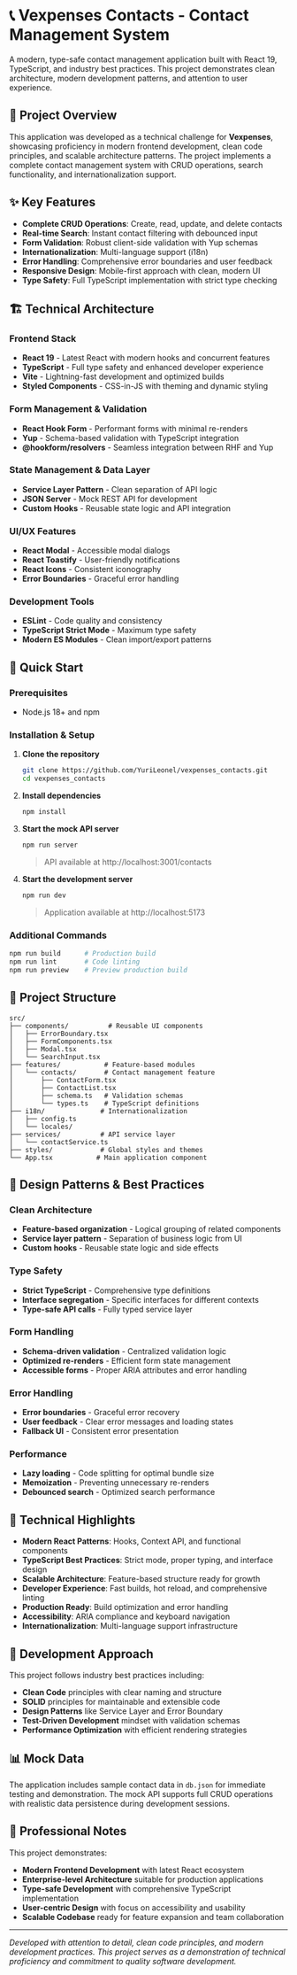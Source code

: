 # 📞 Vexpenses Contacts - Contact Management System

A modern, type-safe contact management application built with React 19, TypeScript, and industry best practices. This project demonstrates clean architecture, modern development patterns, and attention to user experience.

## 🎯 Project Overview

This application was developed as a technical challenge for **Vexpenses**, showcasing proficiency in modern frontend development, clean code principles, and scalable architecture patterns. The project implements a complete contact management system with CRUD operations, search functionality, and internationalization support.

## ✨ Key Features

- **Complete CRUD Operations**: Create, read, update, and delete contacts
- **Real-time Search**: Instant contact filtering with debounced input
- **Form Validation**: Robust client-side validation with Yup schemas
- **Internationalization**: Multi-language support (i18n)
- **Error Handling**: Comprehensive error boundaries and user feedback
- **Responsive Design**: Mobile-first approach with clean, modern UI
- **Type Safety**: Full TypeScript implementation with strict type checking

## 🏗️ Technical Architecture

### **Frontend Stack**

- **React 19** - Latest React with modern hooks and concurrent features
- **TypeScript** - Full type safety and enhanced developer experience
- **Vite** - Lightning-fast development and optimized builds
- **Styled Components** - CSS-in-JS with theming and dynamic styling

### **Form Management & Validation**

- **React Hook Form** - Performant forms with minimal re-renders
- **Yup** - Schema-based validation with TypeScript integration
- **@hookform/resolvers** - Seamless integration between RHF and Yup

### **State Management & Data Layer**

- **Service Layer Pattern** - Clean separation of API logic
- **JSON Server** - Mock REST API for development
- **Custom Hooks** - Reusable state logic and API integration

### **UI/UX Features**

- **React Modal** - Accessible modal dialogs
- **React Toastify** - User-friendly notifications
- **React Icons** - Consistent iconography
- **Error Boundaries** - Graceful error handling

### **Development Tools**

- **ESLint** - Code quality and consistency
- **TypeScript Strict Mode** - Maximum type safety
- **Modern ES Modules** - Clean import/export patterns

## 🚀 Quick Start

### Prerequisites

- Node.js 18+ and npm

### Installation & Setup

1. **Clone the repository**

   ```bash
   git clone https://github.com/YuriLeonel/vexpenses_contacts.git
   cd vexpenses_contacts
   ```

2. **Install dependencies**

   ```bash
   npm install
   ```

3. **Start the mock API server**

   ```bash
   npm run server
   ```

   > API available at http://localhost:3001/contacts

4. **Start the development server**
   ```bash
   npm run dev
   ```
   > Application available at http://localhost:5173

### Additional Commands

```bash
npm run build      # Production build
npm run lint       # Code linting
npm run preview    # Preview production build
```

## 📁 Project Structure

```
src/
├── components/          # Reusable UI components
│   ├── ErrorBoundary.tsx
│   ├── FormComponents.tsx
│   ├── Modal.tsx
│   └── SearchInput.tsx
├── features/           # Feature-based modules
│   └── contacts/       # Contact management feature
│       ├── ContactForm.tsx
│       ├── ContactList.tsx
│       ├── schema.ts   # Validation schemas
│       └── types.ts    # TypeScript definitions
├── i18n/              # Internationalization
│   ├── config.ts
│   └── locales/
├── services/          # API service layer
│   └── contactService.ts
├── styles/            # Global styles and themes
└── App.tsx           # Main application component
```

## 🎨 Design Patterns & Best Practices

### **Clean Architecture**

- **Feature-based organization** - Logical grouping of related components
- **Service layer pattern** - Separation of business logic from UI
- **Custom hooks** - Reusable state logic and side effects

### **Type Safety**

- **Strict TypeScript** - Comprehensive type definitions
- **Interface segregation** - Specific interfaces for different contexts
- **Type-safe API calls** - Fully typed service layer

### **Form Handling**

- **Schema-driven validation** - Centralized validation logic
- **Optimized re-renders** - Efficient form state management
- **Accessible forms** - Proper ARIA attributes and error handling

### **Error Handling**

- **Error boundaries** - Graceful error recovery
- **User feedback** - Clear error messages and loading states
- **Fallback UI** - Consistent error presentation

### **Performance**

- **Lazy loading** - Code splitting for optimal bundle size
- **Memoization** - Preventing unnecessary re-renders
- **Debounced search** - Optimized search performance

## 🌟 Technical Highlights

- **Modern React Patterns**: Hooks, Context API, and functional components
- **TypeScript Best Practices**: Strict mode, proper typing, and interface design
- **Scalable Architecture**: Feature-based structure ready for growth
- **Developer Experience**: Fast builds, hot reload, and comprehensive linting
- **Production Ready**: Build optimization and error handling
- **Accessibility**: ARIA compliance and keyboard navigation
- **Internationalization**: Multi-language support infrastructure

## 🔧 Development Approach

This project follows industry best practices including:

- **Clean Code** principles with clear naming and structure
- **SOLID** principles for maintainable and extensible code
- **Design Patterns** like Service Layer and Error Boundary
- **Test-Driven Development** mindset with validation schemas
- **Performance Optimization** with efficient rendering strategies

## 📊 Mock Data

The application includes sample contact data in `db.json` for immediate testing and demonstration. The mock API supports full CRUD operations with realistic data persistence during development sessions.

## 🤝 Professional Notes

This project demonstrates:

- **Modern Frontend Development** with latest React ecosystem
- **Enterprise-level Architecture** suitable for production applications
- **Type-safe Development** with comprehensive TypeScript implementation
- **User-centric Design** with focus on accessibility and usability
- **Scalable Codebase** ready for feature expansion and team collaboration

---

_Developed with attention to detail, clean code principles, and modern development practices. This project serves as a demonstration of technical proficiency and commitment to quality software development._
